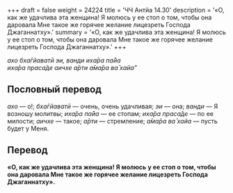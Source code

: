 +++
draft = false
weight = 24224
title = 'ЧЧ Антйа 14.30'
description = '«О, как же удачлива эта женщина! Я молюсь у ее стоп о том, чтобы она даровала Мне такое же горячее желание лицезреть Господа Джаганнатху».'
summary = '«О, как же удачлива эта женщина! Я молюсь у ее стоп о том, чтобы она даровала Мне такое же горячее желание лицезреть Господа Джаганнатху».'
+++

_ахо бха̄гйаватӣ эи, ванди иха̄ра па̄йа  
иха̄ра праса̄де аичхе а̄рти а̄ма̄ра ва̄ хайа”_

## Пословный перевод

_ахо_ — о!; _бха̄гйаватӣ_ — очень, очень удачливая; _эи_ — она; _ванди_ — Я возношу молитвы; _иха̄ра_ _па̄йа_ — ее стопам; _иха̄ра_ _праса̄де_ — по ее милости; _аичхе_ — такое; _а̄рти_ — стремление; _а̄ма̄ра_ _ва̄_ _хайа_ — пусть будет у Меня.

## Перевод

**«О, как же удачлива эта женщина! Я молюсь у ее стоп о том, чтобы она даровала Мне такое же горячее желание лицезреть Господа Джаганнатху».**
